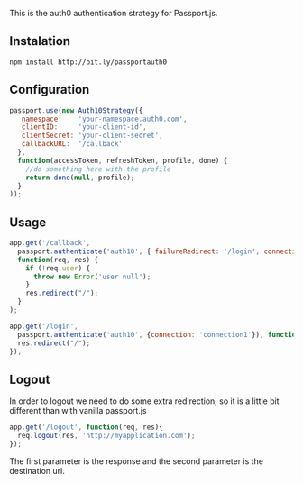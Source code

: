 This is the auth0 authentication strategy for Passport.js.

## Instalation

	npm install http://bit.ly/passportauth0

## Configuration

~~~js
passport.use(new Auth10Strategy({
   namespace:    'your-namespace.auth0.com',
   clientID: 	 'your-client-id',
   clientSecret: 'your-client-secret',
   callbackURL:  '/callback'
  },
  function(accessToken, refreshToken, profile, done) {
    //do something here with the profile
    return done(null, profile);
  }
));
~~~

## Usage

~~~js
app.get('/callback', 
  passport.authenticate('auth10', { failureRedirect: '/login', connection: 'connection1' }), 
  function(req, res) {
    if (!req.user) {
      throw new Error('user null');
    }
    res.redirect("/");
  }
);

app.get('/login', 
  passport.authenticate('auth10', {connection: 'connection1'}), function (req, res) {
  res.redirect("/");
});
~~~

## Logout

In order to logout we need to do some extra redirection, so it is a little bit different than with vanilla passport.js

~~~js
app.get('/logout', function(req, res){
  req.logout(res, 'http://myapplication.com');
});
~~~

The first parameter is the response and the second parameter is the destination url.